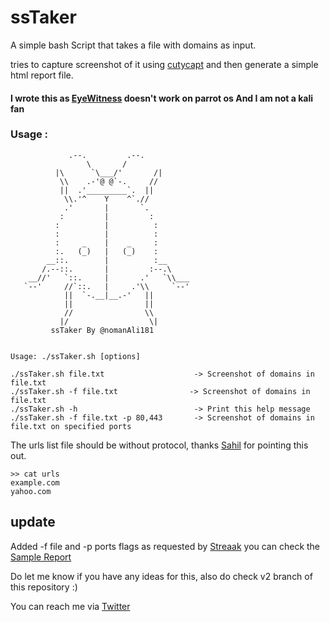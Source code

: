 # ssTaker



A simple bash Script that takes a file with domains as input.

tries to capture screenshot of it using [cutycapt](http://cutycapt.sourceforge.net/) 
and then generate a simple html report file.


#### I wrote this as [EyeWitness](https://github.com/ChrisTruncer/EyeWitness) doesn't work on **parrot os** And I am not a kali fan  



### Usage :
```
             .--.         .--.
                 \       /
          |\      `\___/'       /|
           \\    .-'@ @`-.     //
           ||  .'_________`.  ||
            \\.'^    Y    ^`.//
            .'       |       `.
           :         |         :
          :          |          :
          :          |          :
          :     _    |    _     :
          :.   (_)   |   (_)    :
        __::.        |          :__
       /.--::.       |         :--.\
    __//'   `::.     |       .'   `\\___
   `--'     //`::.   |     .'\\     `--'
            ||  `-.__|__.-'   ||
            ||                ||
            //                \\
           |/                  \|
         ssTaker By @nomanAli181


Usage: ./ssTaker.sh [options]

./ssTaker.sh file.txt                    -> Screenshot of domains in file.txt
./ssTaker.sh -f file.txt                -> Screenshot of domains in file.txt
./ssTaker.sh -h                          -> Print this help message
./ssTaker.sh -f file.txt -p 80,443       -> Screenshot of domains in file.txt on specified ports

```

The urls list file should be without protocol, thanks [Sahil](https://twitter.com/IsrSahilMk) for pointing this out.

``` 
>> cat urls
example.com
yahoo.com
```



## update
Added -f file and -p ports flags as requested by [Streaak](https://twitter.com/streaak)
you can check the [Sample Report](https://bugbaba.github.io/ssTaker/Dec-Sat-09-41/report.html)




Do let me know if you have any ideas for this, also do check v2 branch of this repository :)

You can reach me via [Twitter](https://twitter.com/nomanAli181)
